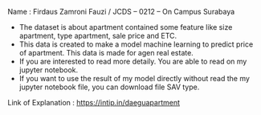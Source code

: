Name : Firdaus Zamroni Fauzi  / JCDS – 0212 – On Campus Surabaya

- The dataset is about apartment contained some feature like size apartment, type apartment, sale price and ETC.
- This data is created to make a model machine learning to predict price of apartment. This data is made for agen real estate.
- If you are interested to read more detaily. You are able to read on my jupyter notebook. 
- If you want to use the result of my model directly without read the my jupyter notebook file, you can download file SAV type.

Link of Explanation : https://intip.in/daeguapartment 
